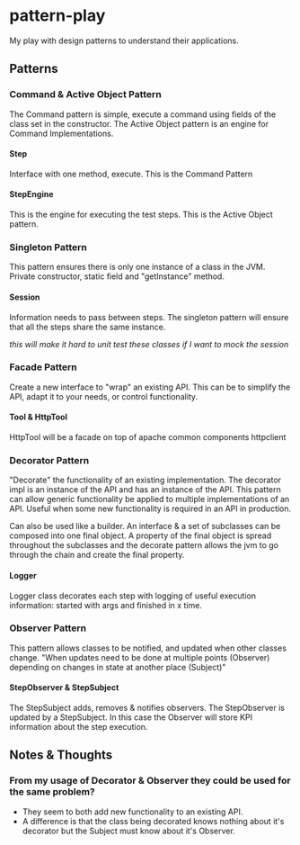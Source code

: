 # pattern-play
My play with design patterns to understand their applications.

## Patterns

### Command & Active Object Pattern

The Command pattern is simple, execute a command using fields of the class set in the constructor.
The Active Object pattern is an engine for Command Implementations.

#### Step

Interface with one method, execute.
This is the Command Pattern

#### StepEngine

This is the engine for executing the test steps.
This is the Active Object pattern.

### Singleton Pattern

This pattern ensures there is only one instance of a class in the JVM.
Private constructor, static field and "getInstance" method.

#### Session

Information needs to pass between steps. 
The singleton pattern will ensure that all the steps share the same instance.

*this will make it hard to unit test these classes if I want to mock the session*

### Facade Pattern

Create a new interface to "wrap" an existing API.
This can be to simplify the API, adapt it to your needs, or control functionality.

#### Tool & HttpTool

HttpTool will be a facade on top of apache common components httpclient

### Decorator Pattern

"Decorate" the functionality of an existing implementation.
The decorator impl is an instance of the API and has an instance of the API.
This pattern can allow generic functionality be applied to multiple implementations of an API.
Useful when some new functionality is required in an API in production.


Can also be used like a builder. An interface & a set of subclasses can be composed into one final object.
A property of the final object is spread throughout the subclasses and the decorate pattern allows the jvm to go through the chain and create the 
final property.
 
#### Logger

Logger class decorates each step with logging of useful execution information: started with args and finished in x time.

### Observer Pattern

This pattern allows classes to be notified, and updated when other classes change.
"When updates need to be done at multiple points (Observer) depending on changes in state at another place (Subject)"

#### StepObserver & StepSubject

The StepSubject adds, removes & notifies observers. The StepObserver is updated by a StepSubject.
In this case the Observer will store KPI information about the step execution.

## Notes & Thoughts

### From my usage of Decorator & Observer they could be used for the same problem?

* They seem to both add new functionality to an existing API.
* A difference is that the class being decorated knows nothing about it's decorator but the Subject must know about it's Observer.
